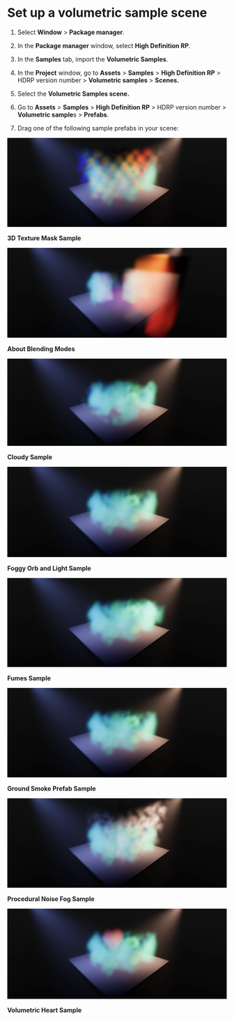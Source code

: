 # Set up a volumetric sample scene

1. Select **Window** > **Package manager**.

1. In the **Package manager** window, select **High Definition RP**.

1. In the **Samples** tab, import the **Volumetric Samples**.

1. In the **Project** window, go to **Assets** > **Samples** > **High Definition RP** > HDRP version number > **Volumetric samples** > **Scenes.**

1. Select the **Volumetric Samples scene.**

1. Go to **Assets** > **Samples** > **High Definition RP** > HDRP version number > **Volumetric sample**s > **Prefabs**.

1. Drag one of the following sample prefabs in your scene:

![](Images/3d-texture-mask-sample.webp)

**3D Texture Mask Sample**

![](Images/about-blending-modes.webp)

**About Blending Modes**

![](Images/cloudy-sample.webp)

**Cloudy Sample**

![](Images/foggy-orb-and-light-sample.webp)

**Foggy Orb and Light Sample**

![](Images/fumes-sample.webp)

**Fumes Sample**

![](Images/ground-smoke-prefab-sample.webp)

**Ground Smoke Prefab Sample**

![](Images/procedural-noise-fog-sample.webp)

**Procedural Noise Fog Sample**

![](Images/volumetric-heart-sample.webp)

**Volumetric Heart Sample**
